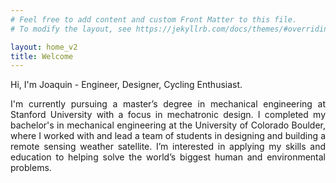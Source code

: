 ```yaml
---
# Feel free to add content and custom Front Matter to this file.
# To modify the layout, see https://jekyllrb.com/docs/themes/#overriding-theme-defaults

layout: home_v2
title: Welcome
---
```


<p style="text-align: left">
Hi, I'm Joaquin - Engineer, Designer, Cycling Enthusiast.
</p>
<p style="text-align: justify">
I'm currently pursuing a master’s degree in mechanical engineering at Stanford University with a focus in mechatronic design. I completed my bachelor's in mechanical engineering at the University of Colorado Boulder, where I worked with and lead a team of students in designing and building a remote sensing weather satellite. I’m interested in applying my skills and education to helping solve the world’s biggest human and environmental problems.
</p>
